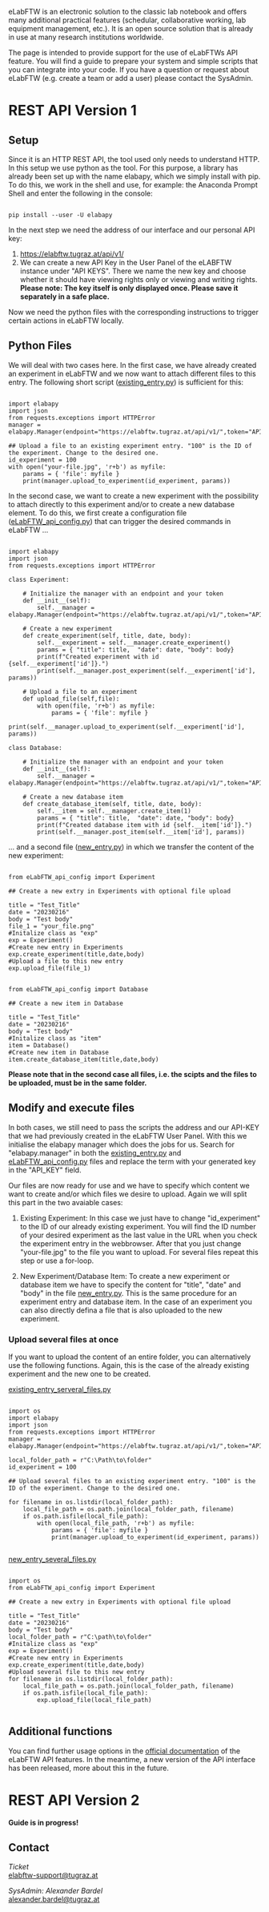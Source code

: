 eLabFTW is an electronic solution to the classic lab notebook and offers many additional practical features (schedular, collaborative working, lab equipment management, etc.). It is an open source solution that is already in use at many research institutions worldwide.

The page is intended to provide support for the use of eLabFTWs API feature. You will find a guide to prepare your system and simple scripts that you can integrate into your code. If you have a question or request about eLabFTW (e.g. create a team or add a user) please contact the SysAdmin.

# REST API Version 1

## Setup
Since it is an HTTP REST API, the tool used only needs to understand HTTP. In this setup we use python as the tool. For this purpose, a library has already been set up with the name elabapy, which we simply install with pip. To do this, we work in the shell and use, for example: the Anaconda Prompt Shell and enter the following in the console:<br>

```

pip install --user -U elabapy

```

In the next step we need the address of our interface and our personal API key:
1. https://elabftw.tugraz.at/api/v1/
2. We can create a new API Key in the User Panel of the eLABFTW instance under "API KEYS". There we name the new key and choose whether it should have viewing rights only or viewing and writing rights. <b>Please note: The key itself is only displayed once. Please save it separately in a safe place.</b>

Now we need the python files with the corresponding instructions to trigger certain actions in eLabFTW locally.

## Python Files

We will deal with two cases here. In the first case, we have already created an experiment in eLabFTW and we now want to attach different files to this entry. The following short script ([existing_entry.py](https://github.com/alexgu2008/elabftw_api_support/blob/main/existing_entry.py)) is sufficient for this:

```

import elabapy
import json
from requests.exceptions import HTTPError
manager = elabapy.Manager(endpoint="https://elabftw.tugraz.at/api/v1/",token="API_KEY")

## Upload a file to an existing experiment entry. "100" is the ID of the experiment. Change to the desired one.
id_experiment = 100
with open("your-file.jpg", 'r+b') as myfile:
    params = { 'file': myfile }
    print(manager.upload_to_experiment(id_experiment, params))

```

In the second case, we want to create a new experiment with the possibility to attach directly to this experiment and/or to create a new database element. To do this, we first create a configuration file ([eLabFTW_api_config.py](https://github.com/alexgu2008/elabftw_api_support/blob/main/eLabFTW_api_config.py)) that can trigger the desired commands in eLabFTW ...

```

import elabapy
import json
from requests.exceptions import HTTPError

class Experiment:

    # Initialize the manager with an endpoint and your token
    def __init__(self):
        self.__manager = elabapy.Manager(endpoint="https://elabftw.tugraz.at/api/v1/",token="API_KEY")
  
    # Create a new experiment
    def create_experiment(self, title, date, body):
        self.__experiment = self.__manager.create_experiment()
        params = { "title": title,  "date": date, "body": body}
        print(f"Created experiment with id {self.__experiment['id']}.")
        print(self.__manager.post_experiment(self.__experiment['id'], params))
        
    # Upload a file to an experiment
    def upload_file(self,file):
        with open(file, 'r+b') as myfile:
            params = { 'file': myfile }
            print(self.__manager.upload_to_experiment(self.__experiment['id'], params))
            
class Database:
    
    # Initialize the manager with an endpoint and your token
    def __init__(self):
        self.__manager = elabapy.Manager(endpoint="https://elabftw.tugraz.at/api/v1/",token="API_KEY")
   
    # Create a new database item
    def create_database_item(self, title, date, body):     
        self.__item = self.__manager.create_item(1)
        params = { "title": title,  "date": date, "body": body}
        print(f"Created database item with id {self.__item['id']}.")
        print(self.__manager.post_item(self.__item['id'], params))

```
... and a second file ([new_entry.py](https://github.com/alexgu2008/elabftw_api_support/blob/main/new_entry.py)) in which we transfer the content of the new experiment:

```

from eLabFTW_api_config import Experiment

## Create a new extry in Experiments with optional file upload

title = "Test_Title"
date = "20230216"
body = "Test body"
file_1 = "your_file.png"
#Initalize class as "exp"
exp = Experiment()
#Create new entry in Experiments
exp.create_experiment(title,date,body)
#Upload a file to this new entry
exp.upload_file(file_1)


from eLabFTW_api_config import Database

## Create a new item in Database

title = "Test_Title"
date = "20230216"
body = "Test body"
#Initalize class as "item"
item = Database()
#Create new item in Database
item.create_database_item(title,date,body)

```
<b>Please note that in the second case all files, i.e. the scipts and the files to be uploaded, must be in the same folder.</b>

## Modify and execute files

In both cases, we still need to pass the scripts the address and our API-KEY that we had previously created in the eLabFTW User Panel. With this we initialise the elabapy manager which does the jobs for us. Search for "elabapy.manager" in both the [existing_entry.py](https://github.com/alexgu2008/elabftw_api_support/blob/main/existing_entry.py) and [eLabFTW_api_config.py](https://github.com/alexgu2008/elabftw_api_support/blob/main/eLabFTW_api_config.py) files and replace the term with your generated key in the "API_KEY" field.

Our files are now ready for use and we have to specify which content we want to create and/or which files we desire to upload. Again we will split this part in the two avaiable cases:

1. Existing Experiment: In this case we just have to change "id_experiment" to the ID of our already existing experiment. You will find the ID number of your desired experiment as the last value in the URL when you check the experiment entry in the webbrowser. After that you just change "your-file.jpg" to the file you want to upload. For several files repeat this step or use a for-loop.

2. New Experiment/Database Item: To create a new experiment or database item we have to specify the content for "title", "date" and "body" in the file [new_entry.py](https://github.com/alexgu2008/elabftw_api_support/blob/main/new_entry.py). This is the same procedure for an experiment entry and database item. In the case of an experiment you can also directly defina a file that is also uploaded to the new experiment.

### Upload several files at once

If you want to upload the content of an entire folder, you can alternatively use the following functions. Again, this is the case of the already existing experiment and the new one to be created.

[existing_entry_serveral_files.py](https://github.com/alexgu2008/elabftw_api_support/blob/main/existing_entry_serveral_files.py)
```

import os
import elabapy
import json
from requests.exceptions import HTTPError
manager = elabapy.Manager(endpoint="https://elabftw.tugraz.at/api/v1/",token="API_KEY")

local_folder_path = r"C:\Path\to\folder"
id_experiment = 100

## Upload several files to an existing experiment entry. "100" is the ID of the experiment. Change to the desired one.

for filename in os.listdir(local_folder_path):
    local_file_path = os.path.join(local_folder_path, filename)
    if os.path.isfile(local_file_path):
        with open(local_file_path, 'r+b') as myfile:
            params = { 'file': myfile }
            print(manager.upload_to_experiment(id_experiment, params))
            
```

[new_entry_several_files.py](https://github.com/alexgu2008/elabftw_api_support/blob/main/new_entry_several_files.py)
```

import os
from eLabFTW_api_config import Experiment

## Create a new extry in Experiments with optional file upload

title = "Test_Title"
date = "20230216"
body = "Test body"
local_folder_path = r"C:\path\to\folder"
#Initalize class as "exp"
exp = Experiment()
#Create new entry in Experiments
exp.create_experiment(title,date,body)
#Upload several file to this new entry
for filename in os.listdir(local_folder_path):
    local_file_path = os.path.join(local_folder_path, filename)
    if os.path.isfile(local_file_path):
        exp.upload_file(local_file_path)
        
```

## Additional functions

You can find further usage options in the [official documentation](https://doc.elabftw.net/api/) of the eLabFTW API features. In the meantime, a new version of the API interface has been released, more about this in the future.

# REST API Version 2

<b>Guide is in progress!</b>

## Contact
*Ticket*<br>
<elabftw-support@tugraz.at>

*SysAdmin:* *Alexander* *Bardel*<br>
<alexander.bardel@tugraz.at>

